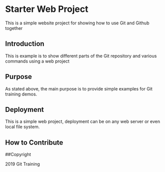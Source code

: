# Starter Web Project

This is a simple website project for showing how to use Git and Github together

##  Introduction

This is example is to show different parts of the Git repository and various commands using a web project

## Purpose

As stated above, the main purpose is to provide simple examples for Git training demos.

## Deployment

This is a simple web project, deployment can be on any web server or even local file system.

## How to Contribute


##Copyright

2019 Git Training